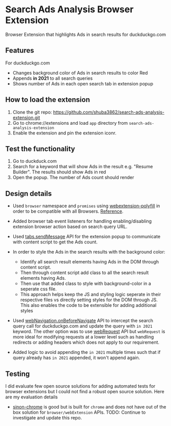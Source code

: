 # Search Ads Analysis Browser Extension

Browser Extension that highlights Ads in search results for duckduckgo.com

## Features

For duckduckgo.com
- Changes background color of Ads in search results to color Red 
- Appends **in 2021** to all search queries
- Shows number of Ads in each open search tab in extension popup

## How to load the extension

1. Clone the git repo: https://github.com/shuba3862/search-ads-analysis-extension.git
2. Go to chrome://extensions and load `app` directory from `search-ads-analysis-extension`
3. Enable the extension and pin the extension iconr.

## Test the functionality

1. Go to duckduck.com
2. Search for a keyword that will show Ads in the result e.g. "Resume Builder". The results should show Ads in red
3. Open the popup. The number of Ads count should render

## Design details

- Used `browser` namespace and `promises` using [webextension-polyfill](https://github.com/mozilla/webextension-polyfill) in order to be compatible with all Browsers. [Reference](https://developer.mozilla.org/en-US/docs/Mozilla/Add-ons/WebExtensions/Chrome_incompatibilities).

- Added browser tab event listeners for handling enabling/disabling extension browser action based on search query URL.

- Used [tabs.sendMessage](https://developer.mozilla.org/en-US/docs/Mozilla/Add-ons/WebExtensions/API/tabs/sendMessage) API for the extension popup to communicate with content script to get the Ads count.

- In order to style the Ads in the search results with the background color:  
  - Identify all search result elements having Ads in the DOM through content script.
  - Then through content script add class to all the search result elements having Ads. 
  - Then use that added class to style with background-color in a seperate css file. 
  - This approach helps keep the JS and styling logic seperate in their respective files vs directly setting styles for the DOM through JS. This also enables the code to be extensible for adding additional styles 

- Used [webNavigation.onBeforeNavigate](https://developer.mozilla.org/en-US/docs/Mozilla/Add-ons/WebExtensions/API/webNavigation/onBeforeNavigate) API to intercept the search query call for duckduckgo.com and update the query with `in 2021` keyword. The other option was to use [webRequest](https://developer.mozilla.org/en-US/docs/Mozilla/Add-ons/WebExtensions/API/webRequest) API but `webRequest` is more ideal for modifying requests at a lower level such as handling redirects or adding headers which does not apply to our requirement.

- Added logic to avoid appending the `in 2021` multiple times such that if query already has `in 2021` appended, it won't append again.
 
## Testing

I did evaluate few open source solutions for adding automated tests for browser extensions but I could not find a robust open source solution. Here are my evaluation details

- [sinon-chrome](https://github.com/acvetkov/sinon-chrome) is good but is built for `chrome` and does not have out of the box solution for `browser/webExtension` APIs. TODO: Continue to investigate and update this repo.

